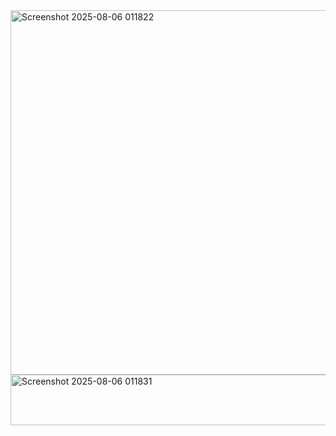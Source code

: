<img width="648" height="583" alt="Screenshot 2025-08-06 011822" src="https://github.com/user-attachments/assets/39e7aca0-0410-4766-b070-957fc050bac7" />

<img width="640" height="81" alt="Screenshot 2025-08-06 011831" src="https://github.com/user-attachments/assets/b968c522-1d5b-434d-bfa4-a34b021838ae" />
